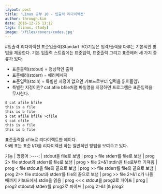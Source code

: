```yaml
---
layout: post
title: 'Linux 공부 10 - 입출력 리다이렉션'
author: through.kim
date: 2016-12-26 13:12
tags: [linux, study]
image: '/files/covers/codes.jpg'
---
```


#입출력 리다이렉션
표준입출력(Standart I/O)기능은 입력/출력을 다루는 기본적인 방법을 제공한다. 기본 입출력 스트림에는 표준입력, 표준츨력 그리고 표준에러 세 가지 종류가 있다.  

 - 표준출력(stdout) = 정상적인 출력
 - 표준에러(stderr) = 에러메세지
 - 표준입력(stdin) = 특별한 지정이 없으면 키보드로부터 입력을 읽어들임\
 - 특별한 지정이란? cat afile bfile처럼 파일명을 지정하면 프로그램은 표준입력을 무시한다.

```bash
$ cat afile bfile
this is a file
this is b file
$ cat afile bfile >cfile
$ cat cfile
this is a file 
this is b file
```

표준출력을 cfile로 리다이렉트한 예이다.  
아래 표는 표준 I/O를 리다이렉션 하는 일반적인 방법을 보여주고 있다.  

기능 | 명령어
:----: | 
stdout을 file로 보냄 | prog > file
stderr를 file로 보냄 | prog 2> file
stdout과 stderr를 file로 보냄 | prog > file 2>&1
stdin을 file로부터 가져옴 | prog < file
stdout을 file의 끝으로 보냄 | prog >> file
stderr를 file의 끝으로 보냄 | prog 2>> file
stdout과 stderr를 file의 끝으로 보냄 | prog >> file 2>&1
c가 나올 때까지 키보드에서 stdin을 읽음 | prog << c
stdout을 prog2로 파이프 | prog \| prog2
stdout과 stderr를 prog2로 파이프 | prog 2>&1 \|& prog2

